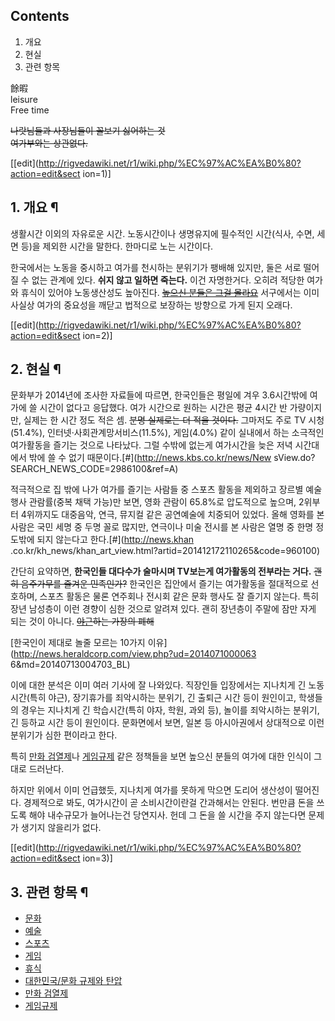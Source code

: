 ## Contents

    

1. 개요 
2. 현실 
3. 관련 항목 

餘暇  
leisure  
Free time  

<del>나랏님들과 사장님들이 꼴보기 싫어하는 것</del>  
<del>여가부와는 상관없다.</del>

[[edit](http://rigvedawiki.net/r1/wiki.php/%EC%97%AC%EA%B0%80?action=edit&sect
ion=1)]

## 1. 개요 ¶

  

생활시간 이외의 자유로운 시간. 노동시간이나 생명유지에 필수적인 시간(식사, 수면, 세면 등)을 제외한 시간을 말한다. 한마디로 노는
시간이다.

  

한국에서는 노동을 중시하고 여가를 천시하는 분위기가 팽배해 있지만, 둘은 서로 떨어질 수 없는 관계에 있다. **쉬지 않고 일하면
죽는다.** 이건 자명한거다. 오히려 적당한 여가와 휴식이 있어야 노동생산성도 높아진다. <del>[높으신 분들은 그걸 몰라요](%EB%86%92%EC%9C%BC%EC%8B%A0%20%EB%B6%84%EB%93%A4%EC%9D%80%20%EA%B7%B8%EA%B1%B8%20%EB%AA%B0%EB%9D%BC%EC%9A%94.md)</del> 서구에서는 이미 사실상 여가의 중요성을 깨닫고 법적으로 보장하는 방향으로
가게 된지 오래다.

  

[[edit](http://rigvedawiki.net/r1/wiki.php/%EC%97%AC%EA%B0%80?action=edit&sect
ion=2)]

## 2. 현실 ¶

  

문화부가 2014년에 조사한 자료들에 따르면, 한국인들은 평일에 겨우 3.6시간밖에 여가에 쓸 시간이 없다고 응답했다. 여가 시간으로 원하는
시간은 평균 4시간 반 가량이지만, 실제는 한 시간 정도 적은 셈. <del>분명 실제로는 더 적을 것이다.</del> 그마저도 주로 TV
시청(51.4%), 인터넷·사회관계망서비스(11.5%), 게임(4.0%) 같이 실내에서 하는 소극적인 여가활동을 즐기는 것으로 나타났다.
그럴 수밖에 없는게 여가시간을 늦은 저녁 시간대에서 밖에 쓸 수 없기 때문이다.[#](http://news.kbs.co.kr/news/New
sView.do?SEARCH_NEWS_CODE=2986100&ref=A)

  

적극적으로 집 밖에 나가 여가를 즐기는 사람들 중 스포츠 활동을 제외하고 장르별 예술 행사 관람률(중복 채택 가능)만 보면, 영화 관람이
65.8%로 압도적으로 높으며, 2위부터 4위까지도 대중음악, 연극, 뮤지컬 같은 공연예술에 치중되어 있었다. 올해 영화를 본 사람은 국민
세명 중 두명 꼴로 많지만, 연극이나 미술 전시를 본 사람은 열명 중 한명 정도밖에 되지 않는다고 한다.[#](http://news.khan
.co.kr/kh_news/khan_art_view.html?artid=201412172110265&code=960100)

  

간단히 요약하면, **한국인들 대다수가 술마시며 TV보는게 여가활동의 전부라는 거다.** <del>괜히 음주가무를 즐겨운
민족인가?</del> 한국인은 집안에서 즐기는 여가활동을 절대적으로 선호하며, 스포츠 활동은 물론 연주회나 전시회 같은 문화 행사도 잘
즐기지 않는다. 특히 장년 남성층이 이런 경향이 심한 것으로 알려져 있다. 괜히 장년층이 주말에 잠만 자게 되는 것이 아니다.
<del>[야근](%EC%95%BC%EA%B7%BC.md)하는 가장의 폐해</del>

  

[한국인이 제대로 놀줄 모르는 10가지 이유](http://news.heraldcorp.com/view.php?ud=2014071000063
6&md=20140713004703_BL)

  

이에 대한 분석은 이미 여러 기사에 잘 나와있다. 직장인들 입장에서는 지나치게 긴 노동시간(특히 야근), 장기휴가를 죄악시하는 분위기, 긴
출퇴근 시간 등이 원인이고, 학생들의 경우는 지나치게 긴 학습시간(특히 야자, 학원, 과외 등), 놀이를 죄악시하는 분위기, 긴 등하교 시간
등이 원인이다. 문화면에서 보면, 일본 등 아시아권에서 상대적으로 이런 분위기가 심한 편이라고 한다.

  

특히 [만화 검열제](%EB%A7%8C%ED%99%94%20%EA%B2%80%EC%97%B4%EC%A0%9C.md)나
[게임규제](%EA%B2%8C%EC%9E%84%EA%B7%9C%EC%A0%9C.md) 같은 정책들을 보면 높으신 분들의 여가에 대한
인식이 그대로 드러난다.

  

하지만 위에서 이미 언급했듯, 지나치게 여가를 못하게 막으면 도리어 생산성이 떨어진다. 경제적으로 봐도, 여가시간이 곧 소비시간이란걸
간과해서는 안된다. 번만큼 돈을 쓰도록 해야 내수규모가 늘어나는건 당연지사. 헌데 그 돈을 쓸 시간을 주지 않는다면 문제가 생기지 않을리가
없다.

  

[[edit](http://rigvedawiki.net/r1/wiki.php/%EC%97%AC%EA%B0%80?action=edit&sect
ion=3)]

## 3. 관련 항목 ¶

  * [문화](%EB%AC%B8%ED%99%94.md)
  * [예술](%EC%98%88%EC%88%A0.md)
  * [스포츠](%EC%8A%A4%ED%8F%AC%EC%B8%A0.md)
  * [게임](%EA%B2%8C%EC%9E%84.md)
  * [휴식](%ED%9C%B4%EC%8B%9D.md)
  * [대한민국/문화 규제와 탄압](%EB%8C%80%ED%95%9C%EB%AF%BC%EA%B5%AD/%EB%AC%B8%ED%99%94%20%EA%B7%9C%EC%A0%9C%EC%99%80%20%ED%83%84%EC%95%95.md)
  * [만화 검열제](%EB%A7%8C%ED%99%94%20%EA%B2%80%EC%97%B4%EC%A0%9C.md)
  * [게임규제](%EA%B2%8C%EC%9E%84%EA%B7%9C%EC%A0%9C.md)

